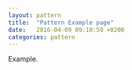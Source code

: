 ```yaml
---
layout: pattern
title:  "Pattern Example page"
date:   2016-04-09 09:10:59 +0200
categories: pattern
---
```

Example.
